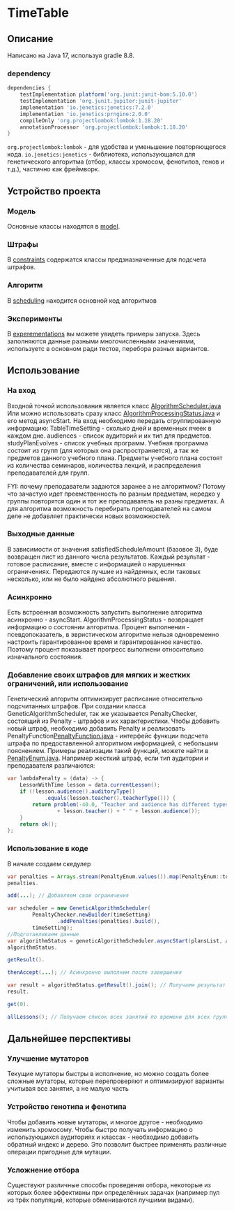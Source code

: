 # TimeTable

## Описание

Написано на Java 17, используя gradle 8.8.

### dependency

```groovy
dependencies {
    testImplementation platform('org.junit:junit-bom:5.10.0')
    testImplementation 'org.junit.jupiter:junit-jupiter'
    implementation 'io.jenetics:jenetics:7.2.0'
    implementation 'io.jenetics:prngine:2.0.0'
    compileOnly 'org.projectlombok:lombok:1.18.20'
    annotationProcessor 'org.projectlombok:lombok:1.18.20'
}
```

`org.projectlombok:lombok` - для удобства и уменьшение повторяющегося кода.
`io.jenetics:jenetics` - библиотека, использующаяся для генетического алгоритма (отбор, классы хромосом, фенотипов,
генов и т.д.), частично как фреймворк.

## Устройство проекта

### Модель

Основные классы находятся в [model](src%2Fmain%2Fjava%2Forg%2Ftimetable%2Falgorithm%2Fmodel).

### Штрафы

В [constraints](src%2Fmain%2Fjava%2Forg%2Ftimetable%2Falgorithm%2Fconstraints) содержатся классы предзназначенные для
подсчета штрафов.

### Алгоритм

В [scheduling](src%2Fmain%2Fjava%2Forg%2Ftimetable%2Falgorithm%2Fscheduling) находится основной код алгоритмов

### Эксперименты

В [experementations](src%2Fmain%2Fjava%2Forg%2Ftimetable%2Falgorithm%2Fexperementations) вы можете увидеть примеры
запуска. Здесь заполняются данные разными многочисленными значениями, используетс в основном ради тестов, перебора
разных вариантов.

## Использование

### На вход

Входной точкой использования является
класс [AlgorithmScheduler.java](src%2Fmain%2Fjava%2Forg%2Ftimetable%2Falgorithm%2Fscheduling%2FAlgorithmScheduler.java)
Или можно использовать
сразу
класс [AlgorithmProcessingStatus.java](src%2Fmain%2Fjava%2Forg%2Ftimetable%2Falgorithm%2Fscheduling%2FAlgorithmProcessingStatus.java)
и его метод asyncStart.
На вход необходимо передать сгруппированную информацию: TableTimeSetting - сколько дней и временных ячеек в каждом дне.
audiences - список аудиторий и их тип для предметов. studyPlanEvolves - список учебных программ.
Учебная программа состоит из групп (для которых она распространяется), а так же предметов данного учебного плана.
Предметы учебного плана состоят из количества семинаров, количества лекций, и распределения преподавателей для групп.

FYI: почему преподаватели задаются заранее а не алгоритмом? Потому что зачастую идет преемственность по разным
предметам,
нередко у группы повторятся один и тот же преподаватель на разны предметах. А для алгоритма возможность перебирать
преподавателей на самом деле не добавляет практически новых возможностей.

### Выходные данные

В зависимости от значения satisfiedScheduleAmount (базовое 3), буде возвращен лист из данного числа результатов. Каждый
результат - готовое расписание, вместе с информацией о нарушенных ограничениях. Передаются лучшие из найденных, если
таковых несколько, или не было найдено абсолютного решения.

### Асинхронно

Есть встроенная возможность запустить выполнение алгоритма асинхронно - asyncStart.
AlgorithmProcessingStatus - возвращает информацию о состоянии алгоритма. Процент выполнения - псевдопоказатель, в
эвристическом алгоритме нельзя одновременно настроить гарантированное время и гарантированное качество. Поэтому процент
показывает прогресс выполнени относительно изначального состояния.

### Добавление своих штрафов для мягких и жестких ограничений, или использование

Генетический алгоритм оптимизирует расписание относительно подсчитанных штрафов. При создании класса
GeneticAlgorithmScheduler, так же указывается PenaltyChecker, состоящий из Penalty - штрафов и их характеристики. Чтобы
добавить новый штраф, необходимо добавить Penalty и реализовать
PenaltyFunction[PenaltyFunction.java](src%2Fmain%2Fjava%2Forg%2Ftimetable%2Falgorithm%2Fconstraints%2FPenaltyFunction.java) -
интерфейс функции подсчета штрафа по предоставленной алгоритмом информацией, с небольшим пояснением.
Примеры реализации такий функций, можете найти в
[PenaltyEnum.java](src%2Fmain%2Fjava%2Forg%2Ftimetable%2Falgorithm%2Fconstraints%2FPenaltyEnum.java). Например
жесткий штраф, если тип аудитории и преподавателя различаются:

```java
var lambdaPenalty = (data) -> {
    LessonWithTime lesson = data.currentLesson();
    if (!lesson.audience().auditoryType()
            .equals(lesson.teacher().teacherType())) {
        return problem(-40.0, "Teacher and audience has different types "
                + lesson.teacher() + " " + lesson.audience());
    }
    return ok();
};
```

### Использование в коде

В начале создаем скедулер

```java
var penalties = Arrays.stream(PenaltyEnum.values()).map(PenaltyEnum::toPenalty).toList();
penalties.

add(...); // Добавляем свои ограничения

var scheduler = new GeneticAlgorithmScheduler(
        PenaltyChecker.newBuilder(timeSetting)
                .addPenalties(penalties).build(),
        timeSetting);
//Подготавливаем данные
var algorithmStatus = geneticAlgorithmScheduler.asyncStart(plansList, audienceEvolves, service, timeSetting);
algorithmStatus.

getResult().

thenAccept(...); // Асинхронно выполним после завершения

var result = algorithmStatus.getResult().join(); // Получаем результат с блокировкой
result.

get(0).

allLessons(); // Получаем список всех занятий по времени для всех групп и планов.
```

## Дальнейшее перспективы

### Улучшение мутаторов
Текущие мутаторы быстры в исполнение, но можно создать более сложные мутаторы, которые перепроверяют и оптимизируют 
варианты учитывая все занятия, а не малую часть

### Устройство генотипа и фенотипа
Чтобы добавить новые мутаторы, и многое другое - необходимо изменить хромосому. Чтобы быстро получать информацию
о использующихся аудиториях и классах - необходимо добавить обратный индекс и дерево. Это позволит быстрее применять
различные операции пригодные для мутации. 

### Усложнение отбора
Существуют различные способы проведения отбора, некоторые из которых более эффективны при определённых задачах
(например пул из трёх популяций, которые обмениваются лучшими видами). 
